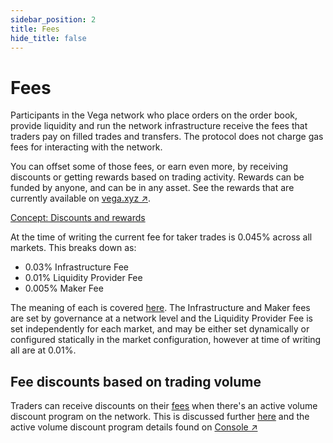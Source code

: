 ```yaml
---
sidebar_position: 2
title: Fees
hide_title: false
---
```


# Fees

Participants in the Vega network who place orders on the order book, provide liquidity and run the network infrastructure receive the fees that traders pay on filled trades and transfers. The protocol does not charge gas fees for interacting with the network.

You can offset some of those fees, or earn even more, by receiving discounts or getting rewards based on trading activity. Rewards can be funded by anyone, and can be in any asset. See the rewards that are currently available on [vega.xyz ↗](https://vega.xyz/rewards).

[Concept: Discounts and rewards](https://docs.vega.xyz/mainnet/concepts/trading-on-vega/discounts-rewards)

At the time of writing the current fee for taker trades is 0.045% across all markets. This breaks down as:

- 0.03% Infrastructure Fee
- 0.01% Liquidity Provider Fee
- 0.005% Maker Fee

The meaning of each is covered [here](../trading-on-vega/fees.md). The Infrastructure and Maker fees are set by governance at a network level and the Liquidity Provider Fee is set independently for each market, and may be either set dynamically or configured statically in the market configuration, however at time of writing all are at 0.01%. 

## Fee discounts based on trading volume
Traders can receive discounts on their [fees](./fees.md) when there's an active volume discount program on the network. This is discussed further [here](./referral-program.md#volume-discounts) and the active volume discount program details found on [Console ↗](https://vegaprotocol.eth.limo/#/fees)